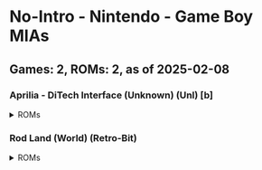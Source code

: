# No-Intro - Nintendo - Game Boy MIAs
## Games: 2, ROMs: 2, as of 2025-02-08
### Aprilia - DiTech Interface (Unknown) (Unl) [b]
<details>
<summary>ROMs</summary>

- Aprilia - DiTech Interface (Unknown) (Unl) [b].gb, CRC: 07d0f62c
</details>

### Rod Land (World) (Retro-Bit)
<details>
<summary>ROMs</summary>

- Rod Land (World) (Retro-Bit).gb, CRC: a5f649f8
</details>


